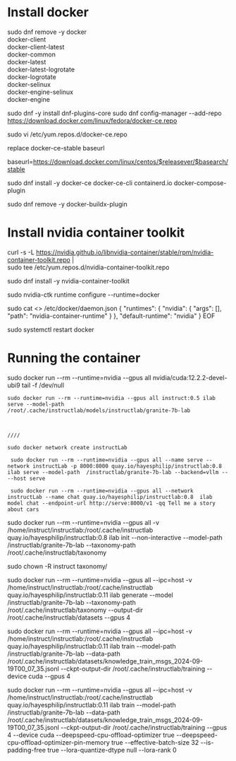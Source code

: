 # Install docker

sudo dnf remove -y docker \
                  docker-client \
                  docker-client-latest \
                  docker-common \
                  docker-latest \
                  docker-latest-logrotate \
                  docker-logrotate \
                  docker-selinux \
                  docker-engine-selinux \
                  docker-engine


sudo dnf -y install dnf-plugins-core
sudo dnf config-manager --add-repo https://download.docker.com/linux/fedora/docker-ce.repo

sudo vi /etc/yum.repos.d/docker-ce.repo

replace docker-ce-stable baseurl

baseurl=https://download.docker.com/linux/centos/$releasever/$basearch/stable

sudo dnf install -y docker-ce docker-ce-cli containerd.io docker-compose-plugin

sudo dnf remove -y docker-buildx-plugin





# Install nvidia container toolkit

curl -s -L https://nvidia.github.io/libnvidia-container/stable/rpm/nvidia-container-toolkit.repo | \
  sudo tee /etc/yum.repos.d/nvidia-container-toolkit.repo

  sudo dnf install -y nvidia-container-toolkit

  sudo nvidia-ctk runtime configure --runtime=docker

   sudo cat <<EOF >> /etc/docker/daemon.json
{
    "runtimes": {
        "nvidia": {
            "args": [],
            "path": "nvidia-container-runtime"
        }
    },
    "default-runtime": "nvidia"
}
EOF

  sudo systemctl restart docker


# Running the container


  sudo docker run --rm --runtime=nvidia --gpus all nvidia/cuda:12.2.2-devel-ubi9  tail -f /dev/null

    sudo docker run --rm --runtime=nvidia --gpus all instruct:0.5 ilab serve --model-path  /root/.cache/instructlab/models/instructlab/granite-7b-lab



    ////

    sudo docker network create instructLab

     sudo docker run --rm --runtime=nvidia --gpus all --name serve --network instructLab -p 8000:8000 quay.io/hayesphilip/instructlab:0.8  ilab serve --model-path  /instructlab/granite-7b-lab --backend=vllm -- --host serve

     sudo docker run --rm --runtime=nvidia --gpus all --network instructLab --name chat quay.io/hayesphilip/instructlab:0.8  ilab model chat --endpoint-url http://serve:8000/v1 -qq Tell me a story about cars



sudo docker run --rm --runtime=nvidia --gpus all -v /home/instruct/instructlab:/root/.cache/instructlab quay.io/hayesphilip/instructlab:0.8 ilab init  --non-interactive --model-path /instructlab/granite-7b-lab --taxonomy-path /root/.cache/instructlab/taxonomy 

sudo chown -R instruct taxonomy/

sudo docker run --rm --runtime=nvidia --gpus all --ipc=host -v /home/instruct/instructlab:/root/.cache/instructlab quay.io/hayesphilip/instructlab:0.11 ilab generate  --model /instructlab/granite-7b-lab --taxonomy-path /root/.cache/instructlab/taxonomy --output-dir /root/.cache/instructlab/datasets --gpus 4

sudo docker run  --rm --runtime=nvidia --gpus all --ipc=host  -v /home/instruct/instructlab:/root/.cache/instructlab quay.io/hayesphilip/instructlab:0.11 ilab train   --model-path /instructlab/granite-7b-lab --data-path /root/.cache/instructlab/datasets/knowledge_train_msgs_2024-09-19T00_07_35.jsonl --ckpt-output-dir /root/.cache/instructlab/training --device cuda  --gpus 4


sudo docker run  --rm --runtime=nvidia --gpus all --ipc=host  -v /home/instruct/instructlab:/root/.cache/instructlab quay.io/hayesphilip/instructlab:0.11 ilab train   --model-path /instructlab/granite-7b-lab --data-path /root/.cache/instructlab/datasets/knowledge_train_msgs_2024-09-19T00_07_35.jsonl --ckpt-output-dir /root/.cache/instructlab/training --gpus 4 --device cuda   --deepspeed-cpu-offload-optimizer true --deepspeed-cpu-offload-optimizer-pin-memory true --effective-batch-size 32  --is-padding-free true  --lora-quantize-dtype null --lora-rank 0
